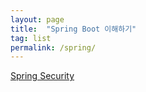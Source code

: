 ```yaml
---
layout: page 
title:  "Spring Boot 이해하기"
tag: list
permalink: /spring/
---
```


[Spring Security][spring security]

[spring security]: https://m0mf.github.io/spring/security/2024/04/03/spring-security.html